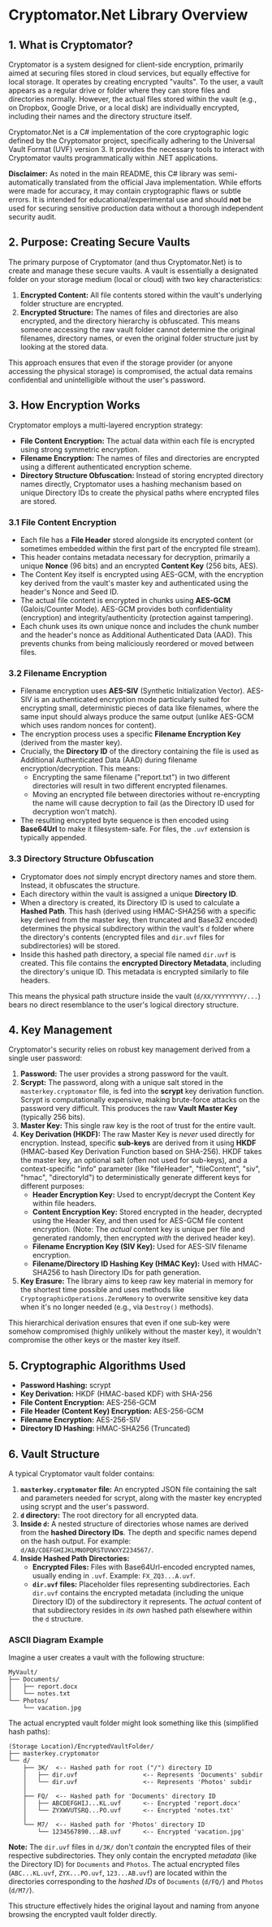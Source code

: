 # Cryptomator.Net Library Overview

## 1. What is Cryptomator?

Cryptomator is a system designed for client-side encryption, primarily aimed at securing files stored in cloud services, but equally effective for local storage. It operates by creating encrypted "vaults". To the user, a vault appears as a regular drive or folder where they can store files and directories normally. However, the actual files stored within the vault (e.g., on Dropbox, Google Drive, or a local disk) are individually encrypted, including their names and the directory structure itself.

Cryptomator.Net is a C# implementation of the core cryptographic logic defined by the Cryptomator project, specifically adhering to the Universal Vault Format (UVF) version 3. It provides the necessary tools to interact with Cryptomator vaults programmatically within .NET applications.

**Disclaimer:** As noted in the main README, this C# library was semi-automatically translated from the official Java implementation. While efforts were made for accuracy, it may contain cryptographic flaws or subtle errors. It is intended for educational/experimental use and should **not** be used for securing sensitive production data without a thorough independent security audit.

## 2. Purpose: Creating Secure Vaults

The primary purpose of Cryptomator (and thus Cryptomator.Net) is to create and manage these secure vaults. A vault is essentially a designated folder on your storage medium (local or cloud) with two key characteristics:

1.  **Encrypted Content:** All file contents stored within the vault's underlying folder structure are encrypted.
2.  **Encrypted Structure:** The names of files and directories are also encrypted, and the directory hierarchy is obfuscated. This means someone accessing the raw vault folder cannot determine the original filenames, directory names, or even the original folder structure just by looking at the stored data.

This approach ensures that even if the storage provider (or anyone accessing the physical storage) is compromised, the actual data remains confidential and unintelligible without the user's password.

## 3. How Encryption Works

Cryptomator employs a multi-layered encryption strategy:

*   **File Content Encryption:** The actual data within each file is encrypted using strong symmetric encryption.
*   **Filename Encryption:** The names of files and directories are encrypted using a different authenticated encryption scheme.
*   **Directory Structure Obfuscation:** Instead of storing encrypted directory names directly, Cryptomator uses a hashing mechanism based on unique Directory IDs to create the physical paths where encrypted files are stored.

### 3.1 File Content Encryption

-   Each file has a **File Header** stored alongside its encrypted content (or sometimes embedded within the first part of the encrypted file stream).
-   This header contains metadata necessary for decryption, primarily a unique **Nonce** (96 bits) and an encrypted **Content Key** (256 bits, AES).
-   The Content Key itself is encrypted using AES-GCM, with the encryption key derived from the vault's master key and authenticated using the header's Nonce and Seed ID.
-   The actual file content is encrypted in chunks using **AES-GCM** (Galois/Counter Mode). AES-GCM provides both confidentiality (encryption) and integrity/authenticity (protection against tampering).
-   Each chunk uses its own unique nonce and includes the chunk number and the header's nonce as Additional Authenticated Data (AAD). This prevents chunks from being maliciously reordered or moved between files.

### 3.2 Filename Encryption

-   Filename encryption uses **AES-SIV** (Synthetic Initialization Vector). AES-SIV is an authenticated encryption mode particularly suited for encrypting small, deterministic pieces of data like filenames, where the same input should always produce the same output (unlike AES-GCM which uses random nonces for content).
-   The encryption process uses a specific **Filename Encryption Key** (derived from the master key).
-   Crucially, the **Directory ID** of the directory containing the file is used as Additional Authenticated Data (AAD) during filename encryption/decryption. This means:
    -   Encrypting the same filename ("report.txt") in two different directories will result in two different encrypted filenames.
    -   Moving an encrypted file between directories without re-encrypting the name will cause decryption to fail (as the Directory ID used for decryption won't match).
-   The resulting encrypted byte sequence is then encoded using **Base64Url** to make it filesystem-safe. For files, the `.uvf` extension is typically appended.

### 3.3 Directory Structure Obfuscation

-   Cryptomator does *not* simply encrypt directory names and store them. Instead, it obfuscates the structure.
-   Each directory within the vault is assigned a unique **Directory ID**.
-   When a directory is created, its Directory ID is used to calculate a **Hashed Path**. This hash (derived using HMAC-SHA256 with a specific key derived from the master key, then truncated and Base32 encoded) determines the physical subdirectory within the vault's `d` folder where the directory's contents (encrypted files and `dir.uvf` files for subdirectories) will be stored.
-   Inside this hashed path directory, a special file named `dir.uvf` is created. This file contains the **encrypted Directory Metadata**, including the directory's unique ID. This metadata is encrypted similarly to file headers.

This means the physical path structure inside the vault (`d/XX/YYYYYYYY/...`) bears no direct resemblance to the user's logical directory structure.

## 4. Key Management

Cryptomator's security relies on robust key management derived from a single user password:

1.  **Password:** The user provides a strong password for the vault.
2.  **Scrypt:** The password, along with a unique salt stored in the `masterkey.cryptomator` file, is fed into the **scrypt** key derivation function. Scrypt is computationally expensive, making brute-force attacks on the password very difficult. This produces the raw **Vault Master Key** (typically 256 bits).
3.  **Master Key:** This single raw key is the root of trust for the entire vault.
4.  **Key Derivation (HKDF):** The raw Master Key is *never* used directly for encryption. Instead, specific **sub-keys** are derived from it using **HKDF** (HMAC-based Key Derivation Function based on SHA-256). HKDF takes the master key, an optional salt (often not used for sub-keys), and a context-specific "info" parameter (like "fileHeader", "fileContent", "siv", "hmac", "directoryId") to deterministically generate different keys for different purposes:
    *   **Header Encryption Key:** Used to encrypt/decrypt the Content Key within file headers.
    *   **Content Encryption Key:** Stored encrypted in the header, decrypted using the Header Key, and then used for AES-GCM file content encryption. (Note: The *actual* content key is unique per file and generated randomly, then encrypted *with* the derived header key).
    *   **Filename Encryption Key (SIV Key):** Used for AES-SIV filename encryption.
    *   **Filename/Directory ID Hashing Key (HMAC Key):** Used with HMAC-SHA256 to hash Directory IDs for path generation.
5.  **Key Erasure:** The library aims to keep raw key material in memory for the shortest time possible and uses methods like `CryptographicOperations.ZeroMemory` to overwrite sensitive key data when it's no longer needed (e.g., via `Destroy()` methods).

This hierarchical derivation ensures that even if one sub-key were somehow compromised (highly unlikely without the master key), it wouldn't compromise the other keys or the master key itself.

## 5. Cryptographic Algorithms Used

*   **Password Hashing:** scrypt
*   **Key Derivation:** HKDF (HMAC-based KDF) with SHA-256
*   **File Content Encryption:** AES-256-GCM
*   **File Header (Content Key) Encryption:** AES-256-GCM
*   **Filename Encryption:** AES-256-SIV
*   **Directory ID Hashing:** HMAC-SHA256 (Truncated)

## 6. Vault Structure

A typical Cryptomator vault folder contains:

1.  **`masterkey.cryptomator` file:** An encrypted JSON file containing the salt and parameters needed for scrypt, along with the master key encrypted using scrypt and the user's password.
2.  **`d` directory:** The root directory for all encrypted data.
3.  **Inside `d`:** A nested structure of directories whose names are derived from the **hashed Directory IDs**. The depth and specific names depend on the hash output. For example: `d/AB/CDEFGHIJKLMNOPQRSTUVWXYZ234567/`.
4.  **Inside Hashed Path Directories:**
    *   **Encrypted Files:** Files with Base64Url-encoded encrypted names, usually ending in `.uvf`. Example: `FX_ZQ3...A.uvf`.
    *   **`dir.uvf` files:** Placeholder files representing subdirectories. Each `dir.uvf` contains the encrypted metadata (including the unique Directory ID) of the subdirectory it represents. The *actual* content of that subdirectory resides in *its own* hashed path elsewhere within the `d` structure.

### ASCII Diagram Example

Imagine a user creates a vault with the following structure:

```
MyVault/
├── Documents/
│   ├── report.docx
│   └── notes.txt
└── Photos/
    └── vacation.jpg
```

The actual encrypted vault folder might look something like this (simplified hash paths):

```
(Storage Location)/EncryptedVaultFolder/
├── masterkey.cryptomator
└── d/
    ├── 3K/  <-- Hashed path for root ("/") directory ID
    │   ├── dir.uvf                  <-- Represents 'Documents' subdir
    │   └── dir.uvf                  <-- Represents 'Photos' subdir
    │
    ├── FQ/  <-- Hashed path for 'Documents' directory ID
    │   ├── ABCDEFGHIJ...KL.uvf      <-- Encrypted 'report.docx'
    │   └── ZYXWVUTSRQ...PO.uvf      <-- Encrypted 'notes.txt'
    │
    └── M7/  <-- Hashed path for 'Photos' directory ID
        └── 1234567890...AB.uvf      <-- Encrypted 'vacation.jpg'

```

**Note:** The `dir.uvf` files in `d/3K/` don't *contain* the encrypted files of their respective subdirectories. They only contain the encrypted *metadata* (like the Directory ID) for `Documents` and `Photos`. The actual encrypted files (`ABC...KL.uvf`, `ZYX...PO.uvf`, `123...AB.uvf`) are located within the directories corresponding to the *hashed IDs* of `Documents` (`d/FQ/`) and `Photos` (`d/M7/`).

This structure effectively hides the original layout and naming from anyone browsing the encrypted vault folder directly. 